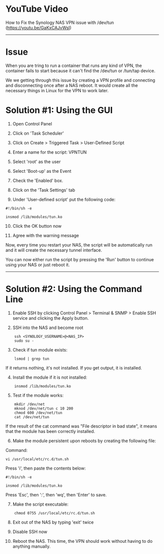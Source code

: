 # YouTube Video

How to Fix the Synology NAS VPN issue with /dev/tun (https://youtu.be/GaKxCAJvWsI)

-----------------------------------------------------------------------------------------------------------------

# Issue

When you are tring to run a container that runs any kind of VPN, the container fails to start because it can't find the /dev/tun or /tun/tap device.

We we getting through this issue by creating a VPN profile and connecting and disconnecting once after a NAS reboot.  It would create all the necessary things in Linux for the VPN to work later.

# Solution #1: Using the GUI

1. Open Control Panel

2. Click on 'Task Scheduler'

3. Click on Create > Triggered Task > User-Defined Script

4. Enter a name for the script: VPNTUN

5. Select 'root' as the user

6. Select 'Boot-up' as the Event

7. Check the 'Enabled' box.

8. Click on the 'Task Settings' tab

9. Under 'User-defined script' put the following code:

```
#!/bin/sh -e

insmod /lib/modules/tun.ko
```

10. Click the OK button now

11. Agree with the warning message

Now, every time you restart your NAS, the script will be automatically run and it will create the necessary tunnel interface.

You can now either run the script by pressing the 'Run' button to continue using your NAS or just reboot it.

-----------------------------------------------------------------------------------------------------------------

# Solution #2: Using the Command Line

1. Enable SSH by clicking Control Panel > Terminal & SNMP > Enable SSH service and clicking the Apply button.

2. SSH into the NAS and become root

```
    ssh <SYNOLOGY_USERNAME>@<NAS_IP>
    sudo su -
```

3. Check if tun module exists:

```
    lsmod | grep tun
```

If it returns nothing, it's not installed.  If you get output, it is installed.

4. Install the module if it is not installed:

```
    insmod /lib/modules/tun.ko
```

5. Test if the module works:

```
    mkdir /dev/net
    mknod /dev/net/tun c 10 200
    chmod 600 /dev/net/tun
    cat /dev/net/tun
```

If the result of the cat command was "File descriptor in bad state", it means that the module has been correctly installed.

6. Make the module persistent upon reboots by creating the following file:

Command:

```
vi /usr/local/etc/rc.d/tun.sh
```

Press 'i', then paste the contents below:

```
#!/bin/sh -e

insmod /lib/modules/tun.ko
```

Press 'Esc', then ':', then 'wq', then 'Enter' to save.

7. Make the script executable:

```
    chmod 0755 /usr/local/etc/rc.d/tun.sh
```

8. Exit out of the NAS by typing 'exit' twice

7. Disable SSH now

8. Reboot the NAS.  This time, the VPN should work without having to do anything manually.